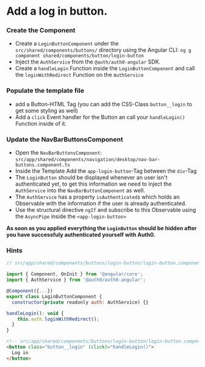 # Add a log in button.

### Create the Component

- Create a `LoginButtonComponent` under the `src/shared/components/buttons/` directory using the Angular CLI: `ng g component shared/components/button/login-button`
- Inject the `AuthService` from the `@auth/auth0-angular` SDK.
- Create a `handleLogin` Function inside the `LoginButtonComponent` and call the `loginWithRedirect` Function on the `AuthService`

### Populate the template file

- add a Button-HTML Tag (you can add the CSS-Class `button__login` to get some styling as well)
- Add a `click` Event handler for the Button an call your `handleLogin()` Function inside of it.

### Update the NavBarButtonsComponent

- Open the `NavBarButtonsComponent`: `src/app/shared/components/navigation/desktop/nav-bar-buttons.component.ts`
- Inside the Template Add the `app-login-button`-Tag between the `div`-Tag
- The `LoginButton` should be displayed whenever an user isn't authenticated yet, to get this information we need to inject the `AuthService` into the `NavBarButtonComponent` as well.
- The `AuthService` has a property `isAuthenticated$` which holds an Observable with the information if the user is already authenticated.
- Use the structural directive `ngIf` and subscribe to this Observable using the `AsyncPipe` inside the `<app-login-button>`

**As soon as you applied everything the `LoginButton` should be hidden after you have successfuly authenticated yourself with Auth0.**

### Hints

```javascript
// src/app/shared/components/buttons/login-button/login-button.component.ts

import { Component, OnInit } from '@angular/core';
import { AuthService } from '@auth0/auth0-angular';

@Component({...})
export class LoginButtonComponent {
  constructor(private readonly auth: AuthService) {}

handleLogin(): void {
    this.auth.loginWithRedirect();
  }
}
```

```html
<!-- src/app/shared/components/buttons/login-button/login-button.component.html -->
<button class="button__login" (click)="handleLogin()">
  Log in
</button>

```
